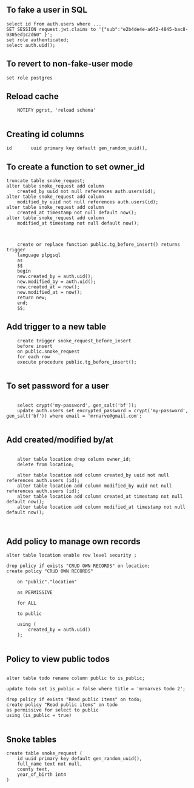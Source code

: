
To fake a user in SQL
---

    select id from auth.users where ...
    SET SESSION request.jwt.claims to '{"sub":"e2b4de4e-a6f2-4845-bac8-0305ed1c2d60" }';
    set role authenticated;
    select auth.uid();


To revert to non-fake-user mode
---

    set role postgres


Reload cache
---

```postgresql
    NOTIFY pgrst, 'reload schema'


```

Creating id columns
---

    id       uuid primary key default gen_random_uuid(),


To create a function to set owner_id
---

```postgresql
truncate table snoke_request;
alter table snoke_request add column 
    created_by uuid not null references auth.users(id);
alter table snoke_request add column 
    modified_by uuid not null references auth.users(id);
alter table snoke_request add column 
    created_at timestamp not null default now();
alter table snoke_request add column 
    modified_at timestamp not null default now();


```


```postgresql

    create or replace function public.tg_before_insert() returns trigger
    language plpgsql
    as
    $$
    begin
    new.created_by = auth.uid();
    new.modified_by = auth.uid();
    new.created_at = now();
    new.modified_at = now();
    return new;
    end;
    $$;

```


Add trigger to a new table
---


```postgresql
    create trigger snoke_request_before_insert
    before insert
    on public.snoke_request
    for each row
    execute procedure public.tg_before_insert();


```


To set password for a user
---

```postgresql

    select crypt('my-password', gen_salt('bf'));
    update auth.users set encrypted_password = crypt('my-password', gen_salt('bf')) where email = 'mrnarve@gmail.com';


```


Add created/modified by/at
---

```postgresql

    alter table location drop column owner_id;
    delete from location;

    alter table location add column created_by uuid not null references auth.users (id);
    alter table location add column modified_by uuid not null references auth.users (id);
    alter table location add column created_at timestamp not null default now();
    alter table location add column modified_at timestamp not null default now();



```

Add policy to manage own records
---

````postgresql
alter table location enable row level security ;

drop policy if exists "CRUD OWN RECORDS" on location;
create policy "CRUD OWN RECORDS"

    on "public"."location"

    as PERMISSIVE

    for ALL

    to public

    using (
        created_by = auth.uid()
    );


````


Policy to view public todos
---

```postgresql

alter table todo rename column public to is_public;

update todo set is_public = false where title = 'mrnarves todo 2';

drop policy if exists "Read public items" on todo;
create policy "Read public items" on todo 
as permissive for select to public
using (is_public = true)


```

Snoke tables
---
```postgresql
create table snoke_request (
    id uuid primary key default gen_random_uuid(),
    full_name text not null,
    county text,
    year_of_birth int4
)
```
